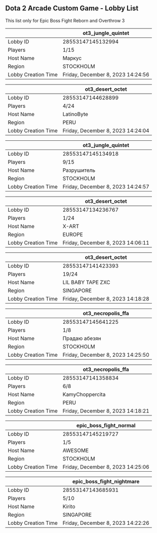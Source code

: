 ## Dota 2 Arcade Custom Game - Lobby List

This list only for Epic Boss Fight Reborn and Overthrow 3

|  | ot3_jungle_quintet |
| ------ | ------ |
| Lobby ID | 28553147145132994 |
| Players | 1/15 |
| Host Name | Маркус |
| Region | STOCKHOLM |
| Lobby Creation Time | Friday, December 8, 2023 14:24:56 |


|  | ot3_desert_octet |
| ------ | ------ |
| Lobby ID | 28553147144628899 |
| Players | 4/24 |
| Host Name | LatinoByte |
| Region | PERU |
| Lobby Creation Time | Friday, December 8, 2023 14:24:04 |


|  | ot3_jungle_quintet |
| ------ | ------ |
| Lobby ID | 28553147145134918 |
| Players | 9/15 |
| Host Name | Разрушитель |
| Region | STOCKHOLM |
| Lobby Creation Time | Friday, December 8, 2023 14:24:57 |


|  | ot3_desert_octet |
| ------ | ------ |
| Lobby ID | 28553147134236767 |
| Players | 1/24 |
| Host Name | X-ART |
| Region | EUROPE |
| Lobby Creation Time | Friday, December 8, 2023 14:06:11 |


|  | ot3_desert_octet |
| ------ | ------ |
| Lobby ID | 28553147141423393 |
| Players | 19/24 |
| Host Name | LIL BABY TAPE ZXC |
| Region | SINGAPORE |
| Lobby Creation Time | Friday, December 8, 2023 14:18:28 |


|  | ot3_necropolis_ffa |
| ------ | ------ |
| Lobby ID | 28553147145641225 |
| Players | 1/8 |
| Host Name | Прадаю абезян |
| Region | STOCKHOLM |
| Lobby Creation Time | Friday, December 8, 2023 14:25:50 |


|  | ot3_necropolis_ffa |
| ------ | ------ |
| Lobby ID | 28553147141358834 |
| Players | 6/8 |
| Host Name | KamyChoppercita |
| Region | PERU |
| Lobby Creation Time | Friday, December 8, 2023 14:18:21 |


|  | epic_boss_fight_normal |
| ------ | ------ |
| Lobby ID | 28553147145219727 |
| Players | 1/5 |
| Host Name | AWESOME |
| Region | STOCKHOLM |
| Lobby Creation Time | Friday, December 8, 2023 14:25:06 |


|  | epic_boss_fight_nightmare |
| ------ | ------ |
| Lobby ID | 28553147143685931 |
| Players | 5/10 |
| Host Name | Kirito |
| Region | SINGAPORE |
| Lobby Creation Time | Friday, December 8, 2023 14:22:26 |


